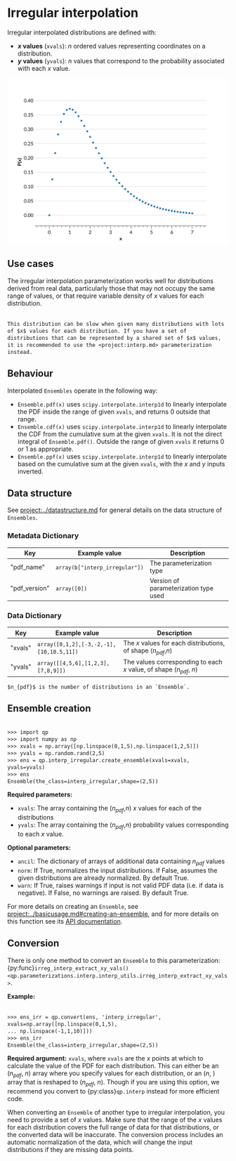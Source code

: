 # Irregular interpolation

Irregular interpolated distributions are defined with:

- **$x$ values** (`xvals`): $n$ ordered values representing coordinates on a distribution.
- **$y$ values** (`yvals`): $n$ values that correspond to the probability associated with each $x$ value.

![interpolation-example](../../assets/interp-gamma-example.svg)

## Use cases

The irregular interpolation parameterization works well for distributions derived from real data, particularly those that may not occupy the same range of values, or that require variable density of $x$ values for each distribution.

```{warning}

This distribution can be slow when given many distributions with lots of $x$ values for each distribution. If you have a set of distributions that can be represented by a shared set of $x$ values, it is recommended to use the <project:interp.md> parameterization instead.

```

## Behaviour

Interpolated `Ensembles` operate in the following way:

- `Ensemble.pdf(x)` uses `scipy.interpolate.interp1d` to linearly interpolate the PDF inside the range of given `xvals`, and returns 0 outside that range.
- `Ensemble.cdf(x)` uses `scipy.interpolate.interp1d` to linearly interpolate the CDF from the cumulative sum at the given `xvals`. It is not the direct integral of `Ensemble.pdf()`. Outside the range of given `xvals` it returns 0 or 1 as appropriate.
- `Ensemble.ppf(x)` uses `scipy.interpolate.interp1d` to linearly interpolate based on the cumulative sum at the given `xvals`, with the $x$ and $y$ inputs inverted.

## Data structure

See <project:../datastructure.md> for general details on the data structure of `Ensembles`.

### Metadata Dictionary

| Key           | Example value                  | Description                           |
| ------------- | ------------------------------ | ------------------------------------- |
| "pdf_name"    | `array(b["interp_irregular"])` | The parameterization type             |
| "pdf_version" | `array([0])`                   | Version of parameterization type used |

### Data Dictionary

| Key     | Example value                            | Description                                                           |
| ------- | ---------------------------------------- | --------------------------------------------------------------------- |
| "xvals" | `array([0,1,2],[-3,-2,-1],[10,10.5,11])` | The $x$ values for each distributions, of shape ($n_{pdf}$,$n$)       |
| "yvals" | `array([[4,5,6],[1,2,3],[7,8,9]])`       | The values corresponding to each $x$ value, of shape ($n_{pdf}$, $n$) |

```{note}
$n_{pdf}$ is the number of distributions in an `Ensemble`.
```

## Ensemble creation

```{doctest}

>>> import qp
>>> import numpy as np
>>> xvals = np.array([np.linspace(0,1,5),np.linspace(1,2,5)])
>>> yvals = np.random.rand(2,5)
>>> ens = qp.interp_irregular.create_ensemble(xvals=xvals, yvals=yvals)
>>> ens
Ensemble(the_class=interp_irregular,shape=(2,5))

```

**Required parameters:**

- `xvals`: The array containing the ($n_{pdf}$,$n$) $x$ values for each of the distributions
- `yvals`: The array containing the ($n_{pdf}$,$n$) probability values corresponding to each $x$ value.

**Optional parameters:**

- `ancil`: The dictionary of arrays of additional data containing $n_{pdf}$ values
- `norm`: If True, normalizes the input distributions. If False, assumes the given distributions are already normalized. By default True.
- `warn`: If True, raises warnings if input is not valid PDF data (i.e. if data is negative). If False, no warnings are raised. By default True.

For more details on creating an `Ensemble`, see <project:../basicusage.md#creating-an-ensemble>, and for more details on this function see its [API documentation](#qp.interp_irregular_gen.create_ensemble).

## Conversion

There is only one method to convert an `Ensemble` to this parameterization: {py:func}`irreg_interp_extract_xy_vals() <qp.parameterizations.interp.interp_utils.irreg_interp_extract_xy_vals>`.

**Example:**

```{doctest}

>>> ens_irr = qp.convert(ens, 'interp_irregular', xvals=np.array([np.linspace(0,1,5),
... np.linspace(-1,1,10)]))
>>> ens_irr
Ensemble(the_class=interp_irregular,shape=(2,5))

```

**Required argument:** `xvals`, where `xvals` are the $x$ points at which to calculate the value of the PDF for each distribution. This can either be an ($n_{pdf}$, $n$) array where you specify values for each distribution, or an ($n$, ) array that is reshaped to ($n_{pdf}$, $n$). Though if you are using this option, we recommend you convert to {py:class}`qp.interp` instead for more efficient code.

When converting an `Ensemble` of another type to irregular interpolation, you need to provide a set of $x$ values. Make sure that the range of the $x$ values for each distribution covers the full range of data for that distributions, or the converted data will be inaccurate. The conversion process includes an automatic normalization of the data, which will change the input distributions if they are missing data points.
